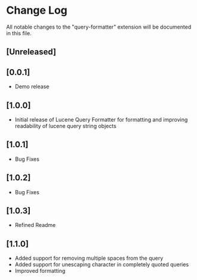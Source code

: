 # Change Log

All notable changes to the "query-formatter" extension will be documented in this file.


## [Unreleased]

## [0.0.1]
- Demo release

## [1.0.0]
- Initial release of Lucene Query Formatter for formatting and improving readability of lucene query string objects

## [1.0.1]
- Bug Fixes

## [1.0.2]
- Bug Fixes

## [1.0.3]
- Refined Readme

## [1.1.0]
- Added support for removing multiple spaces from the query
- Added support for unescaping character in completely quoted queries
- Improved formatting

